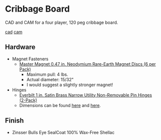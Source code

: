# Cribbage Board
CAD and CAM for a four player, 120 peg cribbage board.

[cad](./images/design.png)
[cam](./images/cam_video.mov)



## Hardware
- Magnet Fasteners
  - [Master Magnet 0.47 in. Neodymium Rare-Earth Magnet Discs (6 per Pack)](https://www.homedepot.com/p/Master-Magnet-0-47-in-Neodymium-Rare-Earth-Magnet-Discs-6-per-Pack-07046HD/202526367)
    - Maximum pull: 4 lbs.
    - Actual diameter: 15/32"
    - I would suggest a slightly stronger magnet!
- Hinges
  - [Everbilt 1 in. Satin Brass Narrow Utility Non-Removable Pin Hinges (2-Pack)](https://www.homedepot.com/p/Everbilt-1-in-Satin-Brass-Narrow-Utility-Non-Removable-Pin-Hinges-2-Pack-14469/203339945)
  - Dimensions can be found [here](./images/hinge_dimensions.png) and [here](./images/hinge_dimensions_2.png).

## Finish
- Zinsser Bulls Eye SealCoat 100% Wax-Free Shellac
